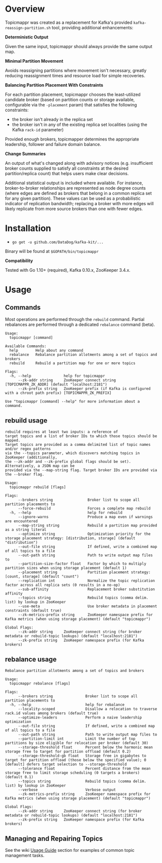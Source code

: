 # Overview
Topicmappr was created as a replacement for Kafka's provided `kafka-reassign-partition.sh` tool, providing additional enhancements:

**Deterministic Output**

Given the same input, topicmappr should always provide the same output map.

**Minimal Partition Movement**

Avoids reassigning partitions where movement isn't necessary, greatly reducing reassignment times and resource load for simple recoveries.

**Balancing Partition Placement With Constraints**

For each partition placement, topicmappr chooses the least-utilized candidate broker (based on partition counts or storage available, configurable via the `-placement` param) that satisfies the following constraints:

- the broker isn't already in the replica set
- the broker isn't in any of the existing replica set localities (using the Kafka `rack-id` parameter)

Provided enough brokers, topicmapper determines the appropriate leadership, follower and failure domain balance.

**Change Summaries**

An output of what's changed along with advisory notices (e.g. insufficient broker counts supplied to satisfy all constraints at the desired partition/replica count) that helps users make clear decisions.

Additional statistical output is included where available. For instance, broker-to-broker relationships are represented as node degree counts (where edges are defined as brokers that belong in a common replica set for any given partition). These values can be used as a probabilistic indicator of replication bandwidth; replacing a broker with more edges will likely replicate from more source brokers than one with fewer edges.

# Installation
- `go get -u github.com/DataDog/kafka-kit/...`

Binary will be found at `$GOPATH/bin/topicmappr`

**Compatibility**

Tested with Go 1.10+ (required), Kafka 0.10.x, ZooKeeper 3.4.x.

# Usage

## Commands

Most operations are performed through the `rebuild` command. Partial rebalances are performed through a dedicated `rebalance` command (beta).

```
Usage:
  topicmappr [command]

Available Commands:
  help        Help about any command
  rebalance   Rebalance partition allotments among a set of topics and brokers
  rebuild     Rebuild a partition map for one or more topics

Flags:
  -h, --help               help for topicmappr
      --zk-addr string     ZooKeeper connect string [TOPICMAPPR_ZK_ADDR] (default "localhost:2181")
      --zk-prefix string   ZooKeeper prefix (if Kafka is configured with a chroot path prefix) [TOPICMAPPR_ZK_PREFIX]

Use "topicmappr [command] --help" for more information about a command.
```



## rebuild usage

```
rebuild requires at least two inputs: a reference of
target topics and a list of broker IDs to which those topics should be mapped.
Target topics are provided as a comma delimited list of topic names and/or regex patterns
via the --topics parameter, which discovers matching topics in ZooKeeper (additionally,
the --zk-addr and --zk-prefix global flags should be set). Alternatively, a JSON map can be
provided via the --map-string flag. Target broker IDs are provided via the --broker flag.

Usage:
  topicmappr rebuild [flags]

Flags:
      --brokers string                Broker list to scope all partition placements to
      --force-rebuild                 Forces a complete map rebuild
  -h, --help                          help for rebuild
      --ignore-warns                  Produce a map even if warnings are encountered
      --map-string string             Rebuild a partition map provided as a string literal
      --optimize string               Optimization priority for the storage placement strategy: [distribution, storage] (default "distribution")
      --out-file string               If defined, write a combined map of all topics to a file
      --out-path string               Path to write output map files to
      --partition-size-factor float   Factor by which to multiply partition sizes when using storage placement (default 1)
      --placement string              Partition placement strategy: [count, storage] (default "count")
      --replication int               Normalize the topic replication factor across all replica sets (0 results in a no-op)
      --sub-affinity                  Replacement broker substitution affinity
      --topics string                 Rebuild topics (comma delim. list) by lookup in ZooKeeper
      --use-meta                      Use broker metadata in placement constraints (default true)
      --zk-metrics-prefix string      ZooKeeper namespace prefix for Kafka metrics (when using storage placement) (default "topicmappr")

Global Flags:
      --zk-addr string     ZooKeeper connect string (for broker metadata or rebuild-topic lookups) (default "localhost:2181")
      --zk-prefix string   ZooKeeper namespace prefix (for Kafka brokers)
```

## rebalance usage

```
Rebalance partition allotments among a set of topics and brokers

Usage:
  topicmappr rebalance [flags]

Flags:
      --brokers string               Broker list to scope all partition placements to
  -h, --help                         help for rebalance
      --locality-scoped              Disallow a relocation to traverse rack.id values among brokers (default true)
      --optimize-leaders             Perform a naive leadership optimization
      --out-file string              If defined, write a combined map of all topics to a file
      --out-path string              Path to write output map files to
      --partition-limit int          Limit the number of top partitions by size eligible for relocation per broker (default 30)
      --storage-threshold float      Percent below the harmonic mean storage free to target for partition offload (default 0.2)
      --storage-threshold-gb float   Storage free in gigabytes to target for partition offload (those below the specified value); 0 [default] defers target selection to --storage-threshold
      --tolerance float              Percent distance from the mean storage free to limit storage scheduling (0 targets a brokers) (default 0.1)
      --topics string                Rebuild topics (comma delim. list) by lookup in ZooKeeper
      --verbose                      Verbose output
      --zk-metrics-prefix string     ZooKeeper namespace prefix for Kafka metrics (when using storage placement) (default "topicmappr")

Global Flags:
      --zk-addr string     ZooKeeper connect string (for broker metadata or rebuild-topic lookups) (default "localhost:2181")
      --zk-prefix string   ZooKeeper namespace prefix (for Kafka brokers)
```

## Managing and Repairing Topics

See the wiki [Usage Guide](https://github.com/DataDog/kafka-kit/wiki/Topicmappr-Usage-Guide) section for examples of common topic management tasks.
